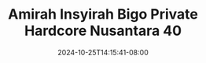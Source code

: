 --- 
title: "Amirah Insyirah Bigo Private Hardcore Nusantara 40"
description: "download   Amirah Insyirah Bigo Private Hardcore Nusantara 40 dood durasi panjang terbaru"
date: 2024-10-25T14:15:41-08:00
file_code: "fncttf3z4f31"
draft: false
cover: "7ld3oh9rbgot48ml.jpg"
tags: ["Amirah", "Insyirah", "Bigo", "Private", "Hardcore", "Nusantara", "bokep-indo", "bokep-viral", "bokep-ig"]
length: 1541
fld_id: "1483924"
foldername: "Amirah insyirah"
categories: ["Amirah insyirah"]
views: 0
---
